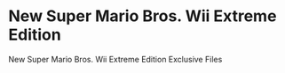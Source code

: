 # New Super Mario Bros. Wii Extreme Edition
New Super Mario Bros. Wii Extreme Edition Exclusive Files
